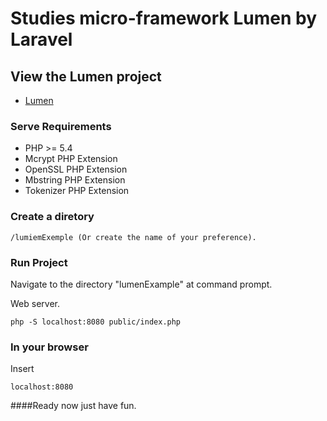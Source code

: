 # Studies micro-framework Lumen by Laravel
## View the Lumen project
- [Lumen](http://lumen.laravel.com/)

### Serve Requirements
- PHP >= 5.4
- Mcrypt PHP Extension
- OpenSSL PHP Extension
- Mbstring PHP Extension
- Tokenizer PHP Extension

### Create a diretory
	/lumiemExemple (Or create the name of your preference).

### Run Project
Navigate to the directory "lumenExample" at command prompt.

Web server.

	php -S localhost:8080 public/index.php

### In your browser

Insert
	
	localhost:8080

####Ready now just have fun.




